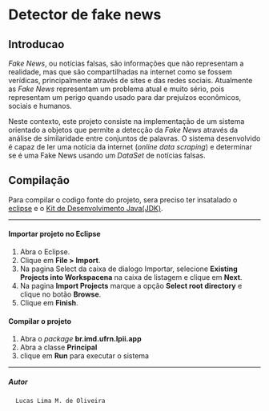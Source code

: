 # Detector de fake news

## Introducao

_Fake News_, ou notícias falsas, são informações que não representam a realidade, mas que são compartilhadas na internet como se fossem verídicas, principalmente através de sites e das redes sociais. Atualmente as _Fake News_ representam um problema atual e muito sério, pois representam um perigo quando usado para dar prejuízos econômicos, sociais e humanos.

Neste contexto, este projeto consiste na implementação de um sistema orientado a objetos que permite a detecção da _Fake News_ através da análise de similaridade entre conjuntos de palavras. O sistema desenvolvido é capaz de ler uma notícia da internet (_online data scraping_) e determinar se é uma Fake News usando um _DataSet_ de notícias falsas.

## Compilaçāo

Para compilar o codigo fonte do projeto, sera preciso ter insatalado o [eclipse](https://www.eclipse.org/downloads/) e o [Kit de Desenvolvimento Java(JDK)](https://www.oracle.com/technetwork/java/javase/downloads/index.html).

---

#### Importar projeto no Eclipse

1. Abra o Eclipse.
2. Clique em __File > Import__.
3. Na pagina Select da caixa de dialogo Importar, selecione __Existing Projects into Workspacena__ na caixa de listagem e clique em __Next__.
4. Na pagina __Import Projects__ marque a opção __Select root directory__ e clique no botão __Browse__.
5. Clique em __Finish__.

#### Compilar o projeto

1. Abra o _package_ __br.imd.ufrn.lpii.app__
2. Abra a classe __Principal__
3. clique em __Run__ para executar o sistema

---

##### Autor
```
  Lucas Lima M. de Oliveira
```
